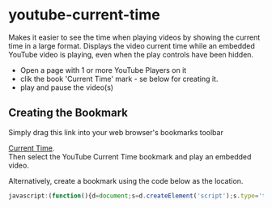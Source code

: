 # youtube-current-time

Makes it easier to see the time when playing videos by showing the current time in a large format. Displays the video current time while an embedded YouTube video is playing, even when the play controls have been hidden.

- Open a page with 1 or more YouTube Players on it
- clik the book 'Current Time' mark - se below for creating it.
- play and pause the video(s)

## Creating the Bookmark

Simply drag this link into your web browser's bookmarks toolbar 
<div>
  <a href="javascript:(function(){d=document;s=d.createElement('script');s.type='text/javascript';s.src='https://raw.githack.com/music-practice-tools/youtube-current-time/master/ytct.js';d.getElementsByTagName('head')[0].appendChild(s);})();">Current Time</a>. 
 </div> 
Then select the YouTube Current Time bookmark and play an embedded video.</p>

Alternatively, create a bookmark using the code below as the location.

```javascript
javascript:(function(){d=document;s=d.createElement('script');s.type='text/javascript';s.src='https://raw.githack.com/music-practice-tools/youtube-current-time/master/ytct.js';d.getElementsByTagName('head')[0].appendChild(s);})();
```
